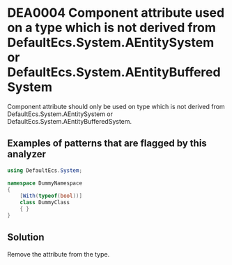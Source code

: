 # DEA0004 Component attribute used on a type which is not derived from DefaultEcs.System.AEntitySystem or DefaultEcs.System.AEntityBufferedSystem

Component attribute should only be used on type which is not derived from DefaultEcs.System.AEntitySystem or DefaultEcs.System.AEntityBufferedSystem.

## Examples of patterns that are flagged by this analyzer

```csharp
using DefaultEcs.System;

namespace DummyNamespace
{
    [With(typeof(bool))]
    class DummyClass
    { }
}
```

## Solution

Remove the attribute from the type.